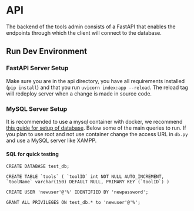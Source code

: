 # API

The backend of the tools admin consists of a FastAPI that enables the endpoints through which the client will connect to the database.

## Run Dev Environment

### FastAPI Server Setup

Make sure you are in the api directory, you have all requirements installed (`pip install`) and that you run `uvicorn index:app --reload`. The reload tag will redeploy server when a change is made in source code.

### MySQL Server Setup

It is recommended to use a mysql container with docker, we recommend [this guide for setup of database](https://medium.com/swlh/how-to-connect-to-mysql-docker-from-python-application-on-macos-mojave-32c7834e5afa). Below some of the main queries to run. If you plan to use root and not use container change the access URL in `db.py` and use a MySQL server like XAMPP.

#### SQL for quick testing

`CREATE DATABASE test_db;`

`` CREATE TABLE `tools` ( `toolID` int NOT NULL AUTO_INCREMENT, `toolName` varchar(150) DEFAULT NULL, PRIMARY KEY (`toolID`) ) ``

`CREATE USER 'newuser'@'%' IDENTIFIED BY 'newpassword';`

`GRANT ALL PRIVILEGES ON test_db.* to 'newuser'@'%';`
